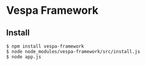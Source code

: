 # Vespa Framework

## Install
```
$ npm install vespa-framework
$ node node_modules/vespa-framework/src/install.js
$ node app.js
```